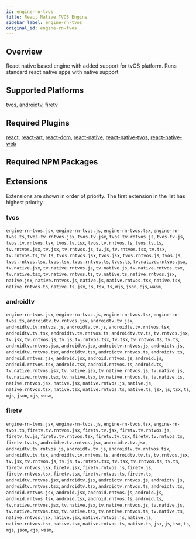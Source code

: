 ```yaml
---
id: engine-rn-tvos
title: React Native TVOS Engine
sidebar_label: engine-rn-tvos
original_id: engine-rn-tvos
---
```


<!--AUTO_GENERATED_START-->


## Overview

React native based engine with added support for tvOS platform. Runs standard react native apps with native support

## Supported Platforms

[tvos](platforms/tvos.md), [androidtv](platforms/androidtv.md), [firetv](platforms/firetv.md)

## Required Plugins

[react](../plugins/overview#react), [react-art](../plugins/overview#react-art), [react-dom](../plugins/overview#react-dom), [react-native](../plugins/overview#react-native), [react-native-tvos](../plugins/overview#react-native-tvos), [react-native-web](../plugins/overview#react-native-web)

## Required NPM Packages









## Extensions

Extensions are shown in order of priority. The first extension in the list has highest priority.

### tvos

`engine-rn-tvos.jsx`, `engine-rn-tvos.js`, `engine-rn-tvos.tsx`, `engine-rn-tvos.ts`, `tvos.tv.rntvos.jsx`, `tvos.tv.jsx`, `tvos.tv.rntvos.js`, `tvos.tv.js`, `tvos.tv.rntvos.tsx`, `tvos.tv.tsx`, `tvos.tv.rntvos.ts`, `tvos.tv.ts`, `tv.rntvos.jsx`, `tv.jsx`, `tv.rntvos.js`, `tv.js`, `tv.rntvos.tsx`, `tv.tsx`, `tv.rntvos.ts`, `tv.ts`, `tvos.rntvos.jsx`, `tvos.jsx`, `tvos.rntvos.js`, `tvos.js`, `tvos.rntvos.tsx`, `tvos.tsx`, `tvos.rntvos.ts`, `tvos.ts`, `tv.native.rntvos.jsx`, `tv.native.jsx`, `tv.native.rntvos.js`, `tv.native.js`, `tv.native.rntvos.tsx`, `tv.native.tsx`, `tv.native.rntvos.ts`, `tv.native.ts`, `native.rntvos.jsx`, `native.jsx`, `native.rntvos.js`, `native.js`, `native.rntvos.tsx`, `native.tsx`, `native.rntvos.ts`, `native.ts`, `jsx`, `js`, `tsx`, `ts`, `mjs`, `json`, `cjs`, `wasm`, 
### androidtv

`engine-rn-tvos.jsx`, `engine-rn-tvos.js`, `engine-rn-tvos.tsx`, `engine-rn-tvos.ts`, `androidtv.tv.rntvos.jsx`, `androidtv.tv.jsx`, `androidtv.tv.rntvos.js`, `androidtv.tv.js`, `androidtv.tv.rntvos.tsx`, `androidtv.tv.tsx`, `androidtv.tv.rntvos.ts`, `androidtv.tv.ts`, `tv.rntvos.jsx`, `tv.jsx`, `tv.rntvos.js`, `tv.js`, `tv.rntvos.tsx`, `tv.tsx`, `tv.rntvos.ts`, `tv.ts`, `androidtv.rntvos.jsx`, `androidtv.jsx`, `androidtv.rntvos.js`, `androidtv.js`, `androidtv.rntvos.tsx`, `androidtv.tsx`, `androidtv.rntvos.ts`, `androidtv.ts`, `android.rntvos.jsx`, `android.jsx`, `android.rntvos.js`, `android.js`, `android.rntvos.tsx`, `android.tsx`, `android.rntvos.ts`, `android.ts`, `tv.native.rntvos.jsx`, `tv.native.jsx`, `tv.native.rntvos.js`, `tv.native.js`, `tv.native.rntvos.tsx`, `tv.native.tsx`, `tv.native.rntvos.ts`, `tv.native.ts`, `native.rntvos.jsx`, `native.jsx`, `native.rntvos.js`, `native.js`, `native.rntvos.tsx`, `native.tsx`, `native.rntvos.ts`, `native.ts`, `jsx`, `js`, `tsx`, `ts`, `mjs`, `json`, `cjs`, `wasm`, 
### firetv

`engine-rn-tvos.jsx`, `engine-rn-tvos.js`, `engine-rn-tvos.tsx`, `engine-rn-tvos.ts`, `firetv.tv.rntvos.jsx`, `firetv.tv.jsx`, `firetv.tv.rntvos.js`, `firetv.tv.js`, `firetv.tv.rntvos.tsx`, `firetv.tv.tsx`, `firetv.tv.rntvos.ts`, `firetv.tv.ts`, `androidtv.tv.rntvos.jsx`, `androidtv.tv.jsx`, `androidtv.tv.rntvos.js`, `androidtv.tv.js`, `androidtv.tv.rntvos.tsx`, `androidtv.tv.tsx`, `androidtv.tv.rntvos.ts`, `androidtv.tv.ts`, `tv.rntvos.jsx`, `tv.jsx`, `tv.rntvos.js`, `tv.js`, `tv.rntvos.tsx`, `tv.tsx`, `tv.rntvos.ts`, `tv.ts`, `firetv.rntvos.jsx`, `firetv.jsx`, `firetv.rntvos.js`, `firetv.js`, `firetv.rntvos.tsx`, `firetv.tsx`, `firetv.rntvos.ts`, `firetv.ts`, `androidtv.rntvos.jsx`, `androidtv.jsx`, `androidtv.rntvos.js`, `androidtv.js`, `androidtv.rntvos.tsx`, `androidtv.tsx`, `androidtv.rntvos.ts`, `androidtv.ts`, `android.rntvos.jsx`, `android.jsx`, `android.rntvos.js`, `android.js`, `android.rntvos.tsx`, `android.tsx`, `android.rntvos.ts`, `android.ts`, `tv.native.rntvos.jsx`, `tv.native.jsx`, `tv.native.rntvos.js`, `tv.native.js`, `tv.native.rntvos.tsx`, `tv.native.tsx`, `tv.native.rntvos.ts`, `tv.native.ts`, `native.rntvos.jsx`, `native.jsx`, `native.rntvos.js`, `native.js`, `native.rntvos.tsx`, `native.tsx`, `native.rntvos.ts`, `native.ts`, `jsx`, `js`, `tsx`, `ts`, `mjs`, `json`, `cjs`, `wasm`, 



<!--AUTO_GENERATED_END-->
